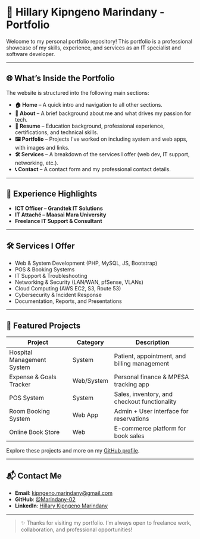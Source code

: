 # 💼 Hillary Kipngeno Marindany - Portfolio

Welcome to my personal portfolio repository! This portfolio is a professional showcase of my skills, experience, and services as an IT specialist and software developer.

---

## 🌐 What’s Inside the Portfolio

The website is structured into the following main sections:

- **🏠 Home** – A quick intro and navigation to all other sections.  
- **🙋 About** – A brief background about me and what drives my passion for tech.  
- **📄 Resume** – Education background, professional experience, certifications, and technical skills.  
- **🖼️ Portfolio** – Projects I've worked on including system and web apps, with images and links.  
- **🛠️ Services** – A breakdown of the services I offer (web dev, IT support, networking, etc.).  
- **📞 Contact** – A contact form and my professional contact details.

---


## 💼 Experience Highlights

- **ICT Officer – Grandtek IT Solutions**  
- **IT Attaché – Maasai Mara University**  
- **Freelance IT Support & Consultant**  
---

## 🛠️ Services I Offer

- Web & System Development (PHP, MySQL, JS, Bootstrap)  
- POS & Booking Systems  
- IT Support & Troubleshooting  
- Networking & Security (LAN/WAN, pfSense, VLANs)  
- Cloud Computing (AWS EC2, S3, Route 53)  
- Cybersecurity & Incident Response  
- Documentation, Reports, and Presentations

---

## 🚀 Featured Projects

| Project | Category | Description |
|--------|----------|-------------|
| Hospital Management System | System | Patient, appointment, and billing management |
| Expense & Goals Tracker | Web/System | Personal finance & MPESA tracking app |
| POS System | System | Sales, inventory, and checkout functionality |
| Room Booking System | Web App | Admin + User interface for reservations |
| Online Book Store | Web | E-commerce platform for book sales |

Explore these projects and more on my [GitHub profile](https://github.com/Marindany-02).

---

## 📬 Contact Me

- **Email**: kipngeno.marindany@gmail.com  
- **GitHub**: [@Marindany-02](https://github.com/Marindany-02)  
- **LinkedIn**: [Hillary Kipngeno Marindany](https://www.linkedin.com/in/hillary-kipngeno-marindany/)

---

> ✨ Thanks for visiting my portfolio. I’m always open to freelance work, collaboration, and professional opportunities!
